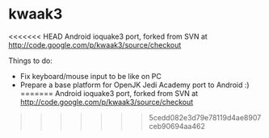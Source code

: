 kwaak3
======

<<<<<<< HEAD
Android ioquake3 port, forked from SVN at http://code.google.com/p/kwaak3/source/checkout

Things to do:

- Fix keyboard/mouse input to be like on PC
- Prepare a base platform for OpenJK Jedi Academy port to Android :)
=======
Android ioquake3 port, forked from SVN at http://code.google.com/p/kwaak3/source/checkout
>>>>>>> 5cedd082e3d79e78119d4ae8907ceb90694aa462
